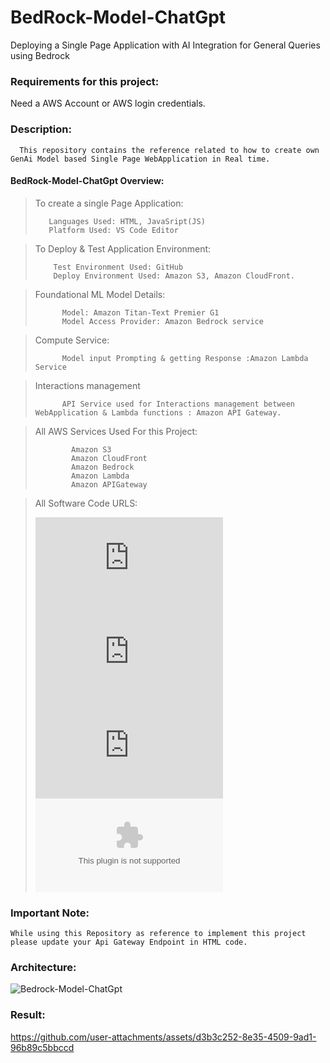 # BedRock-Model-ChatGpt
Deploying a Single Page Application with AI Integration for General Queries using Bedrock

### Requirements for this project:

Need a AWS Account or AWS login credentials.

### Description:
  
      This repository contains the reference related to how to create own GenAi Model based Single Page WebApplication in Real time.

#### BedRock-Model-ChatGpt Overview:
  > To create a single Page Application: <br>
  >
  >        Languages Used: HTML, JavaSript(JS)
  >        Platform Used: VS Code Editor

  > To Deploy & Test Application Environment:
  >
  >         Test Environment Used: GitHub 
  >         Deploy Environment Used: Amazon S3, Amazon CloudFront.

  > Foundational ML Model Details:
>
>           Model: Amazon Titan-Text Premier G1
>           Model Access Provider: Amazon Bedrock service

  > Compute Service:
> 
>           Model input Prompting & getting Response :Amazon Lambda Service

  > Interactions management
> 
>           API Service used for Interactions management between WebApplication & Lambda functions : Amazon API Gateway.

> All AWS Services Used For this Project:
> 
>             Amazon S3
>             Amazon CloudFront
>             Amazon Bedrock
>             Amazon Lambda
>             Amazon APIGateway 

> All Software Code URLS:
>  
>  ![WebApplication HTML Source](https://github.com/Srisrijakka1/BedRock-Model-ChatGpt/blob/main/index.html)                             <br>
  ![WebApplication JavaSript(JS) Source](https://github.com/Srisrijakka1/BedRock-Model-ChatGpt/blob/main/script.js)                      <br>
  ![WebApplication Backend Lambda function Source](https://github.com/Srisrijakka1/BedRock-Model-ChatGpt/blob/main/lambda_function.py)   <br>
  ![Project Overall Softwares Zip Source](https://github.com/Srisrijakka1/BedRock-Model-ChatGpt/blob/main/Bedrock-Model-chatgpt.zip)     <br>

### Important Note:
    While using this Repository as reference to implement this project please update your Api Gateway Endpoint in HTML code.

### Architecture:
![Bedrock-Model-ChatGpt](https://github.com/user-attachments/assets/be71ebab-8a9c-4c5e-8828-06c0929de503)

### Result:

https://github.com/user-attachments/assets/d3b3c252-8e35-4509-9ad1-96b89c5bbccd

